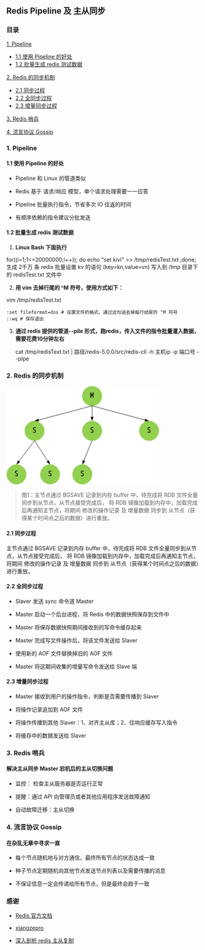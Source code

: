 ## Redis Pipeline 及 主从同步

### 目录

[1. Pipeline](#1-pipeline)  
- [1.1 使用 Pipeline 的好处](#11-使用-pipeline-的好处)  
- [1.2 批量生成 redis 测试数据](#12-批量生成-redis-测试数据)  

[2. Redis 的同步机制](#2-redis-的同步机制)  
- [2.1 同步过程](#21-同步过程)  
- [2.2 全同步过程](#22-全同步过程)  
- [2.3 增量同步过程](#23-增量同步过程)  
    
[3. Redis 哨兵](#3-redis-哨兵)

[4. 流言协议 Gossip](#3-流言协议-gossip)

### 1. Pipeline

#### 1.1 使用 Pipeline 的好处

- Pipeline 和 Linux 的管道类似

- Redis 基于 请求/响应 模型，单个请求处理需要一一应答

- Pipeline 批量执行指令，节省多次 IO 往返的时间

- 有顺序依赖的指令建议分批发送

#### 1.2 批量生成 redis 测试数据

1. **Linux Bash 下面执行**

for((i=1;1<=20000000;i++)); do echo "set k$i v$i" >> /tmp/redisTest.txt ;done;
生成 2千万 条 redis 批量设置 kv 的语句 (key=kn,value=vn) 写入到 /tmp 目录下的 redisTest.txt 文件中

2. **用 vim 去掉行尾的 ^M 符号，使用方式如下：**

vim /tmp/redisTest.txt

    :set fileformat=dos # 设置文件的格式，通过这句话去掉每行结尾的 ^M 符号
    ::wq # 保存退出
    
3. **通过 redis 提供的管道--pile 形式，跑redis，传入文件的指令批量灌入数据，需要花费10分钟左右**

    cat /tmp/redisText.txt | 路径/redis-5.0.0/src/redis-cli -h 主机ip -p 端口号 --pipe
    
    
    
### 2. Redis 的同步机制

![图 1 ](./images/redis_pipeline_and_sync_master_slaver_1.png)

> 图1：主节点通过 BGSAVE 记录到内存 buffer 中，待完成将 RDB 文件全量同步到从节点，从节点接受完成后，
     将 RDB 镜像加载到内存中，加载完成后再通知主节点，将期间 修改的操作记录 及 增量数据 同步到 从节点（获得某个时间点之后的数据）进行重放。


#### 2.1 同步过程

主节点通过 BGSAVE 记录到内存 buffer 中，待完成将 RDB 文件全量同步到从节点，从节点接受完成后，
将 RDB 镜像加载到内存中，加载完成后再通知主节点，将期间 修改的操作记录 及 增量数据 同步到 从节点（获得某个时间点之后的数据）进行重放。

#### 2.2 全同步过程

- Slaver 发送 sync 命令道 Master

- Master 启动一个后台进程，将 Redis 中的数据快照保存到文件中

- Master 将保存数据快照期间接收到的写命令缓存起来

- Master 完成写文件操作后，将该文件发送给 Slaver

- 使用新的 AOF 文件替换掉旧的 AOF 文件

- Master 将这期间收集的增量写命令发送给 Slave 端

#### 2.3 增量同步过程

- Master 接收到用户的操作指令，判断是否需要传播到 Slaver

- 将操作记录追加到 AOF 文件

- 将操作传播到其他 Slaver：1、对齐主从库；2、往响应缓存写入指令

- 将缓存中的数据发送给 Slaver

### 3. Redis 哨兵

#### 解决主从同步 Master 宕机后的主从切换问题

- 监控： 检查主从服务器是否运行正常

- 提醒：通过 API 向管理员或者其他应用程序发送故障通知

- 自动故障迁移：主从切换

### 4. 流言协议 Gossip

#### 在杂乱无章中寻求一直

- 每个节点随机地与对方通信，最终所有节点的状态达成一致

- 种子节点定期随机向其他节点发送节点列表以及需要传播的消息

- 不保证信息一定会传递给所有节点，但是最终会趋于一致

### 感谢

- [Redis 官方文档](http://www.redis.cn/)

- [xiangzepro](https://gitee.com/xiangze)

- [深入剖析 redis 主从复制](http://daoluan.net/linux/%E5%AD%A6%E4%B9%A0%E6%80%BB%E7%BB%93/%E7%BD%91%E7%BB%9C%E7%BC%96%E7%A8%8B/2014/04/22/decode-redis-replication.html)

